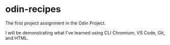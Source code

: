 # odin-recipes

The first project assignment in the Odin Project.

I will be demonstrating what I've learned using CLI Chromium, VS Code, Git, and HTML.